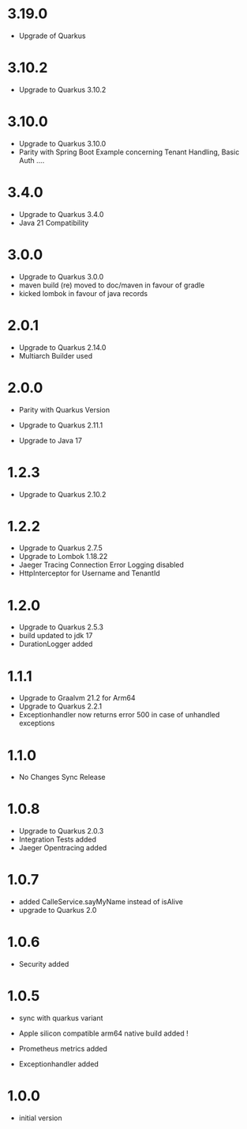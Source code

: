 # 3.19.0
- Upgrade of Quarkus 

# 3.10.2
- Upgrade to Quarkus 3.10.2             

# 3.10.0
- Upgrade to Quarkus 3.10.0
- Parity with Spring Boot Example concerning Tenant Handling, Basic Auth ....

# 3.4.0
- Upgrade to Quarkus 3.4.0
- Java 21 Compatibility

# 3.0.0
- Upgrade to Quarkus 3.0.0
- maven build (re) moved to doc/maven in favour of gradle
- kicked lombok in favour of java records

# 2.0.1
- Upgrade to Quarkus 2.14.0
- Multiarch Builder used

# 2.0.0
- Parity with Quarkus Version

- Upgrade to Quarkus 2.11.1
- Upgrade to Java 17

# 1.2.3
- Upgrade to Quarkus 2.10.2

# 1.2.2    
- Upgrade to Quarkus 2.7.5
- Upgrade to Lombok 1.18.22
- Jaeger Tracing Connection Error Logging disabled
- HttpInterceptor for Username and TenantId

# 1.2.0
- Upgrade to Quarkus 2.5.3
- build updated to jdk 17
- DurationLogger added

# 1.1.1
- Upgrade to Graalvm 21.2 for Arm64
- Upgrade to Quarkus 2.2.1
- Exceptionhandler now returns error 500 in case of unhandled exceptions

# 1.1.0
- No Changes Sync Release

# 1.0.8
- Upgrade to Quarkus 2.0.3
- Integration Tests added
- Jaeger Opentracing added

# 1.0.7
- added CalleService.sayMyName instead of isAlive
- upgrade to Quarkus 2.0

# 1.0.6
- Security added

# 1.0.5
- sync with quarkus variant
  
- Apple silicon compatible arm64 native build added !         
- Prometheus metrics added
- Exceptionhandler added

# 1.0.0
- initial version